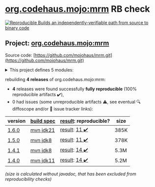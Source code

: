 [org.codehaus.mojo:mrm](https://central.sonatype.com/artifact/org.codehaus.mojo/mrm/versions) RB check
=======

[![Reproducible Builds](https://reproducible-builds.org/images/logos/rb.svg) an independently-verifiable path from source to binary code](https://reproducible-builds.org/)

## Project: [org.codehaus.mojo:mrm](https://central.sonatype.com/artifact/org.codehaus.mojo/mrm/versions)

Source code: [https://github.com/mojohaus/mrm.git](https://github.com/mojohaus/mrm.git)

<details><summary>This project defines 5 modules:</summary>

* [org.codehaus.mojo:mrm](https://central.sonatype.com/artifact/org.codehaus.mojo/mrm/1.6.0)
* [org.codehaus.mojo:mrm-api](https://central.sonatype.com/artifact/org.codehaus.mojo/mrm-api/1.6.0)
* [org.codehaus.mojo:mrm-maven-plugin](https://central.sonatype.com/artifact/org.codehaus.mojo/mrm-maven-plugin/1.6.0)
* [org.codehaus.mojo:mrm-servlet](https://central.sonatype.com/artifact/org.codehaus.mojo/mrm-servlet/1.6.0)
* [org.codehaus.mojo:mrm-webapp](https://central.sonatype.com/artifact/org.codehaus.mojo/mrm-webapp/1.6.0)
</details>

rebuilding **4 releases** of org.codehaus.mojo:mrm:
- **4** releases were found successfully **fully reproducible** (100% reproducible artifacts :heavy_check_mark:),
- 0 had issues (some unreproducible artifacts :warning:, see eventual :mag: diffoscope and/or :memo: issue tracker links):

| version | [build spec](/BUILDSPEC.md) | [result](https://reproducible-builds.org/docs/jvm/): reproducible? | size |
| -- | --------- | ------ | -- |
| [1.6.0](https://central.sonatype.com/artifact/org.codehaus.mojo/mrm/1.6.0/pom) | [mvn jdk21](mrm-1.6.0.buildspec) | [result](mrm-1.6.0.buildinfo): [11 :heavy_check_mark: ](mrm-1.6.0.buildcompare) | 385K |
| [1.5.0](https://central.sonatype.com/artifact/org.codehaus.mojo/mrm/1.5.0/pom) | [mvn jdk8](mrm-1.5.0.buildspec) | [result](mrm-1.5.0.buildinfo): [11 :heavy_check_mark: ](mrm-1.5.0.buildcompare) | 378K |
| [1.4.1](https://central.sonatype.com/artifact/org.codehaus.mojo/mrm/1.4.1/pom) | [mvn jdk8](mrm-1.4.1.buildspec) | [result](mrm-1.4.1.buildinfo): [14 :heavy_check_mark: ](mrm-1.4.1.buildcompare) | 5.3M |
| [1.4.0](https://central.sonatype.com/artifact/org.codehaus.mojo/mrm/1.4.0/pom) | [mvn jdk11](mrm-1.4.0.buildspec) | [result](mrm-1.4.0.buildinfo): [14 :heavy_check_mark: ](mrm-1.4.0.buildcompare) | 5.2M |

<i>(size is calculated without javadoc, that has been excluded from reproducibility checks)</i>
